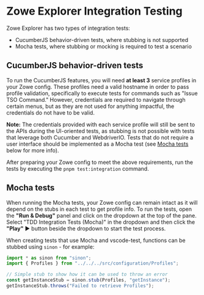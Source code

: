 # Zowe Explorer Integration Testing

Zowe Explorer has two types of integration tests:

- CucumberJS behavior-driven tests, where stubbing is not supported
- Mocha tests, where stubbing or mocking is required to test a scenario

## CucumberJS behavior-driven tests

To run the CucumberJS features, you will need **at least 3** service profiles in your Zowe config.
These profiles need a valid hostname in order to pass profile validation, specifically to execute tests for commands such as "Issue TSO Command."
However, credentials are required to navigate through certain menus, but as they are not used for anything impactful, the credentials do not have to be valid.

**Note:** The credentials provided with each service profile will still be sent to the APIs during the UI-oriented tests, as stubbing is not possible with tests that leverage both Cucumber and WebdriverIO. Tests that do not require a user interface should be implemented as a Mocha test (see [Mocha tests](#mocha-tests) below for more info).

After preparing your Zowe config to meet the above requirements, run the tests by executing the `pnpm test:integration` command.

## Mocha tests

When running the Mocha tests, your Zowe config can remain intact as it will depend on the stubs in each test to get profile info.
To run the tests, open the **"Run & Debug"** panel and click on the dropdown at the top of the pane. Select "TDD Integration Tests (Mocha)" in the dropdown and then click the **"Play"** ▶️ button beside the dropdown to start the test process.

When creating tests that use Mocha and vscode-test, functions can be stubbed using `sinon` - for example:

```ts
import * as sinon from "sinon";
import { Profiles } from "../../../src/configuration/Profiles";

// Simple stub to show how it can be used to throw an error
const getInstanceStub = sinon.stub(Profiles, "getInstance");
getInstanceStub.throws("Failed to retrieve Profiles");
```
